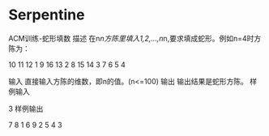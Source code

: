 # Serpentine
ACM训练-蛇形填数
描述
在n*n方陈里填入1,2,...,n*n,要求填成蛇形。例如n=4时方陈为：

10 11 12 1
9 16 13 2
8 15 14 3
7 6 5 4

输入
直接输入方陈的维数，即n的值。(n<=100)
输出
输出结果是蛇形方陈。
样例输入

3
样例输出

7 8 1
6 9 2
5 4 3
